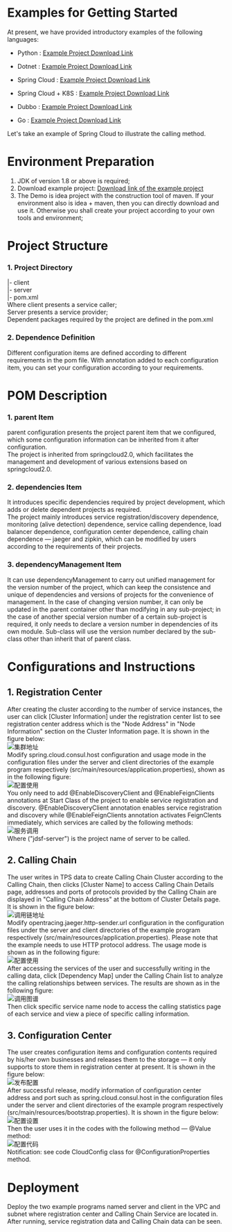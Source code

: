 # Examples for Getting Started

At present, we have provided introductory examples of the following languages:


-   Python : [Example Project Download Link](https://github.com/jdcloud-cmw/jdsf-demo-python)


-   Dotnet : [Example Project Download Link](https://github.com/jdcloud-cmw/jdsf-demo-dotnet)


-   Spring Cloud : [Example Project Download Link](https://github.com/jdcloud-cmw/jdsf-demo-springcloud)


-   Spring Cloud + K8S : [Example Project Download Link](https://github.com/jdcloud-cmw/jdsf-demo-springcloud-kubernetes)


-   Dubbo : [Example Project Download Link](https://github.com/jdcloud-cmw/jdsf-demo-dubbo)


-   Go : [Example Project Download Link](https://github.com/jdcloud-cmw/jdsf-demo-go)



Let's take an example of Spring Cloud to illustrate the calling method.

# Environment Preparation

1. JDK of version 1.8 or above is required;<br />
2. Download example project: [Download link of the example project](https://github.com/jdcloud-cmw/jdsf-demo-springcloud)<br />
3. The Demo is idea project with the construction tool of maven. If your environment also is idea + maven, then you can directly download and use it. Otherwise you shall create your project according to your own tools and environment;<br />


# Project Structure

### 1. Project Directory
|- client <br />
|- server <br />
|- pom.xml <br />
Where client presents a service caller; <br />
Server presents a service provider;<br />
Dependent packages required by the project are defined in the pom.xml<br />

### 2. Dependence Definition
Different configuration items are defined according to different requirements in the pom file. With annotation added to each configuration item, you can set your configuration according to your requirements.

# POM Description
### 1. parent Item
parent configuration presents the project parent item that we configured, which some configuration information can be inherited from it after configuration.<br />
The project is inherited from springcloud2.0, which facilitates the management and development of various extensions based on springcloud2.0.
### 2. dependencies Item
It introduces specific dependencies required by project development, which adds or delete dependent projects as required.<br />
The project mainly introduces service registration/discovery dependence, monitoring (alive detection) dependence, service calling dependence, load balancer dependence, configuration center dependence, calling chain dependence — jaeger and zipkin, which can be modified by users according to the requirements of their projects.
### 3. dependencyManagement Item
It can use dependencyManagement to carry out unified management for the version number of the project, which can keep the consistence and unique of dependencies and versions of projects for the convenience of management. In the case of changing version number, it can only be updated in the parent container other than modifying in any sub-project; in the case of another special version number of a certain sub-project is required, it only needs to declare a version number in dependencies of its own module. Sub-class will use the version number declared by the sub-class other than inherit that of parent class.


# Configurations and Instructions
## 1. Registration Center
After creating the cluster according to the number of service instances, the user can click [Cluster Information] under the registration center list to see registration center address which is the "Node Address" in "Node Information" section on the Cluster Information page. It is shown in the figure below:<br />
![集群地址](../../../../image/Internet-Middleware/JD-Distributed-Service-Framework/demo_cluster_nodes.png)<br />
Modify spring.cloud.consul.host configuration and usage mode in the configuration files under the server and client directories of the example program respectively (src/main/resources/application.properties), shown as in the following figure:<br />
![配置使用](../../../../image/Internet-Middleware/JD-Distributed-Service-Framework/demo_cluster.png)<br />
You only need to add @EnableDiscoveryClient and @EnableFeignClients annotations at Start Class of the project to enable service registration and discovery. @EnableDiscoveryClient annotation enables service registration and discovery while @EnableFeignClients annotation activates FeignClents immediately, which services are called by the following methods:<br />
![服务调用](../../../../image/Internet-Middleware/JD-Distributed-Service-Framework/demo_FeignClient.png)<br />
Where ("jdsf-server") is the project name of server to be called.



## 2. Calling Chain
The user writes in TPS data to create Calling Chain Cluster according to the Calling Chain, then clicks [Cluster Name] to access Calling Chain Details page, addresses and ports of protocols provided by the Calling Chain are displayed in "Calling Chain Address" at the bottom of Cluster Details page. It is shown in the figure below:<br  />
![调用链地址](../../../../image/Internet-Middleware/JD-Distributed-Service-Framework/demo_callchain_addreslist.png)<br />
Modify opentracing.jaeger.http-sender.url configuration in the configuration files under the server and client directories of the example program respectively (src/main/resources/application.properties). Please note that the example needs to use HTTP protocol address. The usage mode is shown as in the following figure:<br />
![配置使用](../../../../image/Internet-Middleware/JD-Distributed-Service-Framework/demo_callchain_setting.png)<br />
After accessing the services of the user and successfully writing in the calling data, click [Dependency Map] under the Calling Chain list to analyze the calling relationships between services. The results are shown as in the following figure:<br />
![调用图谱](../../../../image/Internet-Middleware/JD-Distributed-Service-Framework/demo_callchain_servicemap.png)<br />
Then click specific service name node to access the calling statistics page of each service and view a piece of specific calling information.

## 3. Configuration Center
The user creates configuration items and configuration contents required by his/her own businesses and releases them to the storage — it only supports to store them in registration center at present. It is shown in the figure below:<br />
![发布配置](../../../../image/Internet-Middleware/JD-Distributed-Service-Framework/demo_config_deploy.png)<br />
After successful release, modify information of configuration center address and port such as spring.cloud.consul.host in the configuration files under the server and client directories of the example program respectively (src/main/resources/bootstrap.properties). It is shown in the figure below:<br />
![配置设置](../../../../image/Internet-Middleware/JD-Distributed-Service-Framework/demo_config_setting.png)<br />
Then the user uses it in the codes with the following method — @Value method:<br />
![配置代码](../../../../image/Internet-Middleware/JD-Distributed-Service-Framework/demo_config_code.png)<br />
Notification: see code CloudConfig class for @ConfigurationProperties method.

# Deployment
Deploy the two example programs named server and client in the VPC and subnet where registration center and Calling Chain Service are located in. After running, service registration data and Calling Chain data can be seen.
